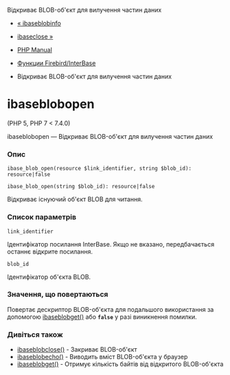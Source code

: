 Відкриває BLOB-об'єкт для вилучення частин даних

-   [« ibaseblobinfo](function.ibase-blob-info.html)
    
-   [ibaseclose »](function.ibase-close.html)
    
-   [PHP Manual](index.html)
    
-   [Функции Firebird/InterBase](ref.ibase.html)
    
-   Відкриває BLOB-об'єкт для вилучення частин даних
    

# ibaseblobopen

(PHP 5, PHP 7 < 7.4.0)

ibaseblobopen — Відкриває BLOB-об'єкт для вилучення частин даних

### Опис

```methodsynopsis
ibase_blob_open(resource $link_identifier, string $blob_id): resource|false
```

```methodsynopsis
ibase_blob_open(string $blob_id): resource|false
```

Відкриває існуючий об'єкт BLOB для читання.

### Список параметрів

`link_identifier`

Ідентифікатор посилання InterBase. Якщо не вказано, передбачається останнє відкрите посилання.

`blob_id`

Ідентифікатор об'єкта BLOB.

### Значення, що повертаються

Повертає дескриптор BLOB-об'єкта для подальшого використання за допомогою [ibaseblobget()](function.ibase-blob-get.html) або **`false`** у разі виникнення помилки.

### Дивіться також

-   [ibaseblobclose()](function.ibase-blob-close.html) - Закриває BLOB-об'єкт
-   [ibaseblobecho()](function.ibase-blob-echo.html) - Виводить вміст BLOB-об'єкта у браузер
-   [ibaseblobget()](function.ibase-blob-get.html) - Отримує кількість байтів від відкритого BLOB-об'єкта